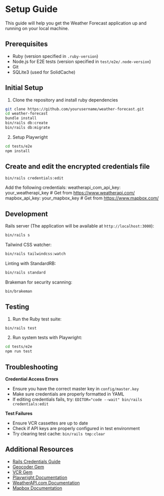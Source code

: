 # Setup Guide

This guide will help you get the Weather Forecast application up and running on your local machine.

## Prerequisites

- Ruby (version specified in `.ruby-version`)
- Node.js for E2E tests (version specified in `test/e2e/.node-version`)
- Git
- SQLite3 (used for SolidCache)

## Initial Setup

1. Clone the repository and install ruby dependencies
```bash
git clone https://github.com/yourusername/weather-forecast.git
cd weather-forecast
bundle install
bin/rails db:create
bin/rails db:migrate
```

2. Setup Playwright

```bash
cd tests/e2e
npm install
```

## Create and edit the encrypted credentials file

```bash
bin/rails credentials:edit
```

Add the following credentials:
weatherapi_com_api_key: your_weatherapi_key # Get from https://www.weatherapi.com/
mapbox_api_key: your_mapbox_key # Get from https://www.mapbox.com/

## Development

Rails server (The application will be available at `http://localhost:3000`):
```bash
bin/rails s
```

Tailwind CSS watcher:
```bash
bin/rails tailwindcss:watch
```

Linting with StandardRB:
```bash
bin/rails standard
```

Brakeman for security scanning:
```bash
bin/brakeman
```

## Testing

1. Run the Ruby test suite:
```bash
bin/rails test
```

2. Run system tests with Playwright:
```bash
cd tests/e2e
npm run test
```

## Troubleshooting

**Credential Access Errors**
  - Ensure you have the correct master key in `config/master.key`
  - Make sure credentials are properly formatted in YAML
  - If editing credentials fails, try: `EDITOR="code --wait" bin/rails credentials:edit`

**Test Failures**
  - Ensure VCR cassettes are up to date
  - Check if API keys are properly configured in test environment
  - Try clearing test cache: `bin/rails tmp:clear`

## Additional Resources

- [Rails Credentials Guide](https://guides.rubyonrails.org/security.html#custom-credentials)
- [Geocoder Gem](https://github.com/alexreisner/geocoder)
- [VCR Gem](https://github.com/vcr/vcr)
- [Playwright Documentation](https://playwright.dev/)
- [WeatherAPI.com Documentation](https://www.weatherapi.com/docs/)
- [Mapbox Documentation](https://docs.mapbox.com/)
